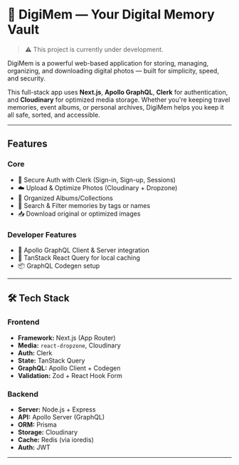 # 📸 DigiMem — Your Digital Memory Vault

> ⚠️ This project is currently under development.

DigiMem is a powerful web-based application for storing, managing, organizing, and downloading digital photos — built for simplicity, speed, and security.

This full-stack app uses **Next.js**, **Apollo GraphQL**, **Clerk** for authentication, and **Cloudinary** for optimized media storage. Whether you're keeping travel memories, event albums, or personal archives, DigiMem helps you keep it all safe, sorted, and accessible.

---

##  Features

###  Core

- 🔐 Secure Auth with Clerk (Sign-in, Sign-up, Sessions)
- ☁️ Upload & Optimize Photos (Cloudinary + Dropzone)
- 🧾 Organized Albums/Collections
- 🔎 Search & Filter memories by tags or names
- 📥 Download original or optimized images

###  Developer Features

- 🔁 Apollo GraphQL Client & Server integration
- 🧠 TanStack React Query for local caching
- 📦 GraphQL Codegen setup

---

## 🛠️ Tech Stack

### Frontend

- **Framework:** Next.js (App Router)
- **Media:** `react-dropzone`, Cloudinary
- **Auth:** Clerk
- **State:** TanStack Query
- **GraphQL:** Apollo Client + Codegen
- **Validation:** Zod + React Hook Form

### Backend

- **Server:** Node.js + Express
- **API:** Apollo Server (GraphQL)
- **ORM:** Prisma
- **Storage:** Cloudinary
- **Cache:** Redis (via ioredis)
- **Auth:** JWT

---
